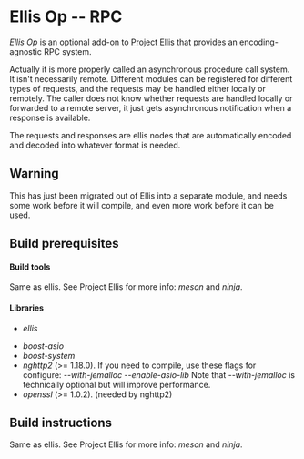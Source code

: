 # Ellis Op -- RPC

*Ellis Op* is an optional add-on to
[Project Ellis](https://github.com/project-ellis/ellis)
that provides an encoding-agnostic RPC system.

Actually it is more properly called an asynchronous procedure call system.  It
isn't necessarily remote.  Different modules can be registered for different
types of requests, and the requests may be handled either locally or remotely.
The caller does not know whether requests are handled locally or forwarded to
a remote server, it just gets asynchronous notification when a response is
available.

The requests and responses are ellis nodes that are automatically encoded
and decoded into whatever format is needed.

## Warning

This has just been migrated out of Ellis into a separate module, and needs
some work before it will compile, and even more work before it can be used.

## Build prerequisites

#### Build tools

Same as ellis.  See Project Ellis for more info: *meson* and *ninja*.

#### Libraries

* *ellis*
- *boost-asio*
- *boost-system*
- *nghttp2* (>= 1.18.0). If you need to compile, use these flags for
  configure:
  *--with-jemalloc --enable-asio-lib*
  Note that *--with-jemalloc* is technically optional but will improve
  performance.
- *openssl* (>= 1.0.2). (needed by nghttp2)

## Build instructions

Same as ellis.  See Project Ellis for more info: *meson* and *ninja*.

